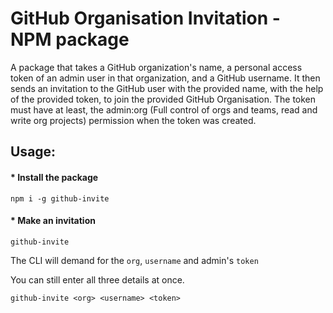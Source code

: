 # GitHub Organisation Invitation - NPM package

A package that takes a GitHub organization's name, a personal access token of an admin user in that organization, and a GitHub username. It then sends an invitation to the GitHub user with the provided name, with the help of the provided token, to join the provided GitHub Organisation. The token must have at least, the admin:org (Full control of orgs and teams, read and write org projects) permission when the token was created.

## Usage:

#### \* Install the package

```
npm i -g github-invite
```

#### \* Make an invitation

```
github-invite
```

The CLI will demand for the `org`, `username` and admin's `token`

You can still enter all three details at once.

```
github-invite <org> <username> <token>
```
